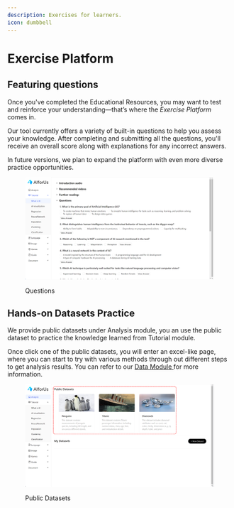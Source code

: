 ```yaml
---
description: Exercises for learners.
icon: dumbbell
---
```


# Exercise Platform

## Featuring questions

Once you've completed the Educational Resources, you may want to test and reinforce your understanding—that’s where the _Exercise Platform_ comes in.

Our tool currently offers a variety of built-in questions to help you assess your knowledge. After completing and submitting all the questions, you'll receive an overall score along with explanations for any incorrect answers.

In future versions, we plan to expand the platform with even more diverse practice opportunities.

<figure><img src="../.gitbook/assets/1746848583831.png" alt=""><figcaption><p>Questions</p></figcaption></figure>

## Hands-on Datasets Practice

We provide public datasets under Analysis module, you an use the public dataset to practice the knowledge learned from Tutorial module.

Once click one of the public datasets, you will enter an excel-like page, where you can start to try with various methods through out different steps to get analysis results. You can refer to our [Data Module ](analytics-tool/data-module.md)for more information.

<figure><img src="../.gitbook/assets/1746853245000.png" alt=""><figcaption><p>Public Datasets</p></figcaption></figure>
